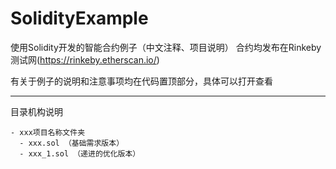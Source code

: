 # SolidityExample
使用Solidity开发的智能合约例子（中文注释、项目说明）
合约均发布在Rinkeby测试网(https://rinkeby.etherscan.io/)

有关于例子的说明和注意事项均在代码置顶部分，具体可以打开查看

---
目录机构说明
```
- xxx项目名称文件夹
  - xxx.sol （基础需求版本）
  - xxx_1.sol （递进的优化版本）
```
